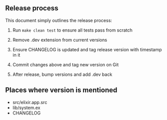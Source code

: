 ## Release process

This document simply outlines the release process:

1) Run `make clean test` to ensure all tests pass from scratch

2) Remove .dev extension from current versions

3) Ensure CHANGELOG is updated and tag release version with timestamp in it

4) Commit changes above and tag new version on Git

5) After release, bump versions and add .dev back

## Places where version is mentioned

* src/elixir.app.src
* lib/system.ex
* CHANGELOG